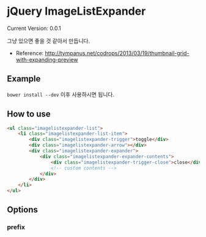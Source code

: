 jQuery ImageListExpander
===

Current Version: 0.0.1

그냥 있으면 좋을 것 같아서 만듭니다.

- Reference: <http://tympanus.net/codrops/2013/03/19/thumbnail-grid-with-expanding-preview>

## Example

`bower install --dev` 이후 사용하시면 됩니다.

## How to use

```html
<ul class="imagelistexpander-list">
    <li class="imagelistexpander-list-item">
        <div class="imagelistexpander-trigger">toggle</div>
        <div class="imagelistexpander-arrow"></div>
        <div class="imagelistexpander-expander">
            <div class="imagelistexpander-expander-contents">
                <div class="imagelistexpander-trigger-close">close</div>
                <!-- custom contents -->
            </div>
        </div>
    </li>
</ul>
```

## Options

### prefix

